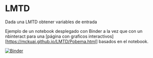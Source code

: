# LMTD
Dada una LMTD obtener variables de entrada

Ejemplo de un notebook desplegado con Binder a la vez que con un nbinteract para una [página con graficos interactivos][https://mckuai.github.io/LMTD/Pobema.html] basados en el notebook.

[![Binder](https://mybinder.org/badge_logo.svg)](https://mybinder.org/v2/gh/mckuai/LMTD/main?filepath=Pobema.ipynb)
